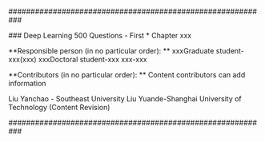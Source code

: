 ###########################################################

\### Deep Learning 500 Questions - First * Chapter xxx

**Responsible person (in no particular order): **
xxxGraduate student-xxx(xxx)
xxxDoctoral student-xxx
xxx-xxx

**Contributors (in no particular order): **
Content contributors can add information

Liu Yanchao - Southeast University
Liu Yuande-Shanghai University of Technology (Content Revision)

###########################################################
